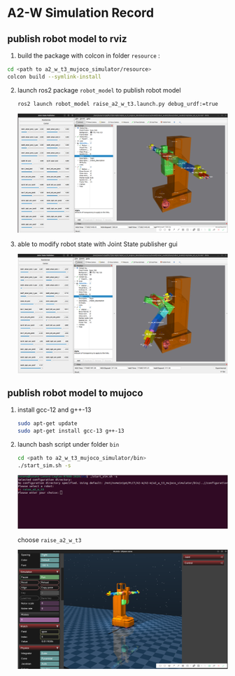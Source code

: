 # A2-W Simulation Record

## publish robot model to rviz

1.  build the package with colcon in folder `resource` :

   ```bash
   cd <path to a2_w_t3_mujoco_simulator/resource>
   colcon build --symlink-install
   ```

2. launch ros2 package `robot_model` to publish robot model

   ```bash
   ros2 launch robot_model raise_a2_w_t3.launch.py debug_urdf:=true
   ```

   ![rviz_publish](./pics/rviz_publish.png)

3. able to modify robot state with Joint State publisher gui

   ![rviz_random_state](./pics/rviz_random_state.png)







## publish robot model to mujoco

1. install gcc-12 and g++-13

   ```bash
   sudo apt-get update
   sudo apt-get install gcc-13 g++-13
   ```

2. launch bash script under folder `bin`

   ```bash
   cd <path to a2_w_t3_mujoco_simulator/bin>
   ./start_sim.sh -s
   ```

   ![mujoco_start_bash](./pics/mujoco_start_bash.png)

   choose `raise_a2_w_t3 `

   ![mujoco_publish](./pics/mujoco_publish.png)

